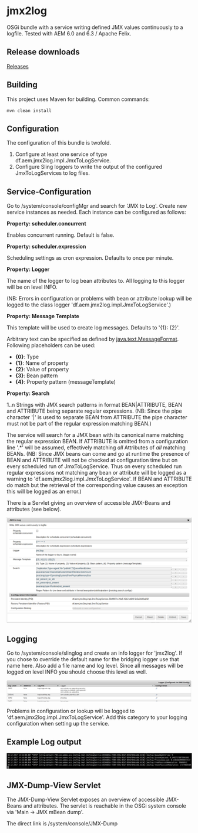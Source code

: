 jmx2log
========

OSGi bundle with a service writing defined JMX values continuously to a logfile. Tested with AEM 6.0 and 6.3 / Apache Felix.

Release downloads
--------

[Releases](https://github.com/dfoerderreuther/jmx2log/releases)

Building
--------

This project uses Maven for building. Common commands:

    mvn clean install

Configuration
--------

The configuration of this bundle is twofold.
1. Configure at least one service of type df.aem.jmx2log.impl.JmxToLogService.
2. Configure Sling loggers to write the output of the configured JmxToLogServices to log files.

Service-Configuration
--------

Go to /system/console/configMgr and search for 'JMX to Log'. Create new service instances as needed. Each instance can be configured as follows:

**Property: scheduler.concurrent**

Enables concurrent running. Default is false. 

**Property: scheduler.expression**

Scheduling settings as cron expression. Defaults to once per minute.

**Property: Logger**

The name of the logger to log bean attributes to. All logging to this logger will be on level INFO.

(NB: Errors in configuration or problems with bean or attribute lookup will be logged to the class logger 'df.aem.jmx2log.impl.JmxToLogService'.)

**Property: Message Template**

This template will be used to create log messages. Defaults to '{1}: {2}'.

Arbitrary text can be specified as defined by [java.text.MessageFormat](https://docs.oracle.com/javase/8/docs/api/java/text/MessageFormat.html).
Following placeholders can be used:
- **{0}**: Type
- **{1}**: Name of property
- **{2}**: Value of property
- **{3}**: Bean pattern
- **{4}**: Property pattern (messageTemplate)

**Property: Search**

1..n Strings with JMX search patterns in format BEAN|ATTRIBUTE, BEAN and ATTRIBUTE being separate regular expressions.
(NB: Since the pipe character '|' is used to separate BEAN from ATTRIBUTE the pipe character must not be part of the regular expression matching BEAN.)

The service will search for a JMX bean with its canonical name matching the regular expression BEAN.
If ATTRIBUTE is omitted from a configuration line '.*' will be assumed, effectively matching *all* Attributes of *all* matching BEANs.
(NB: Since JMX beans can come and go at runtime the presence of BEAN and ATTRIBUTE will not be checked at configuration time but on every scheduled run of JmxToLogService.
Thus on every scheduled run regular expressions not matching any bean or attribute will be logged as a warning to 'df.aem.jmx2log.impl.JmxToLogService'. If BEAN and ATTRIBUTE do match but the retrieval of the corresponding value causes an exception this will be logged as an error.)

There is a Servlet giving an overview of accessible JMX-Beans and attributes (see below).

![Service Config](doc/config.png)

Logging
--------

Go to /system/console/slinglog and create an info logger for 'jmx2log'. If you chose to override the default name for the bridging logger use that name here.
Also add a file name and log level. Since all messages will be logged on level INFO you should choose this level as well.

![Log Config](doc/logconfig.png)

Problems in configuration or lookup will be logged to 'df.aem.jmx2log.impl.JmxToLogService'. Add this category to your logging configuration when setting up the service.

Example Log output
---------

![Log Config](doc/output.png)


JMX-Dump-View Servlet
--------

The JMX-Dump-View Servlet exposes an overview of accessible JMX-Beans and attributes.
The servlet is reachable in the OSGi system console via 'Main -> JMX mBean dump'.

The direct link is /system/console/JMX-Dump
